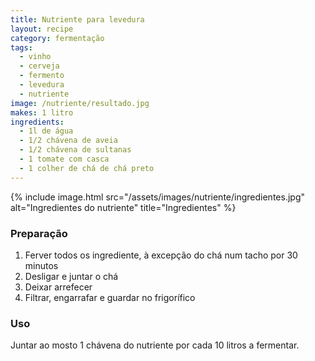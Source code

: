 ```yaml
---
title: Nutriente para levedura
layout: recipe
category: fermentação
tags:
  - vinho
  - cerveja
  - fermento
  - levedura
  - nutriente
image: /nutriente/resultado.jpg
makes: 1 litro
ingredients:
  - 1l de água
  - 1/2 chávena de aveia
  - 1/2 chávena de sultanas
  - 1 tomate com casca
  - 1 colher de chá de chá preto
---
```


{% include image.html src="/assets/images/nutriente/ingredientes.jpg" alt="Ingredientes do nutriente" title="Ingredientes" %}

### Preparação

1. Ferver todos os ingrediente, à excepção do chá num tacho por 30 minutos
2. Desligar e juntar o chá
3. Deixar arrefecer
4. Filtrar, engarrafar e guardar no frigorífico

### Uso

Juntar ao mosto 1 chávena do nutriente por cada 10 litros a fermentar.
